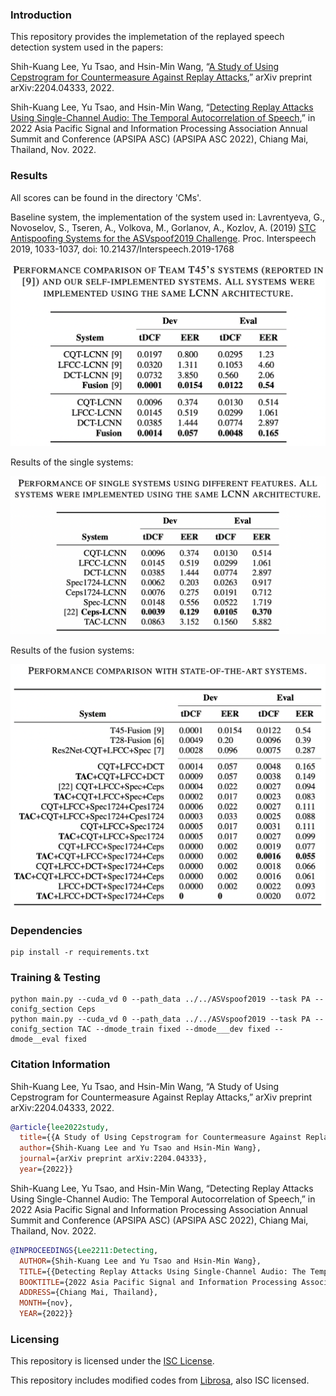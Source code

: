 ### Introduction

This repository provides the implemetation of the replayed speech detection system used in the papers:

Shih-Kuang Lee, Yu Tsao, and Hsin-Min Wang, “[A Study of Using Cepstrogram for Countermeasure Against Replay Attacks](https://arxiv.org/abs/2204.04333),” arXiv preprint arXiv:2204.04333, 2022.

Shih-Kuang Lee, Yu Tsao, and Hsin-Min Wang, “[Detecting Replay Attacks Using Single-Channel Audio: The Temporal Autocorrelation of Speech](https://homepage.iis.sinica.edu.tw/papers/whm/25385-F.pdf),” in 2022 Asia Pacific Signal and Information Processing Association Annual Summit and Conference (APSIPA ASC) (APSIPA ASC 2022), Chiang Mai, Thailand, Nov. 2022.

### Results

All scores can be found in the directory 'CMs'.

Baseline system, the implementation of the system used in:
Lavrentyeva, G., Novoselov, S., Tseren, A., Volkova, M., Gorlanov, A., Kozlov, A. (2019) [STC Antispoofing Systems for the ASVspoof2019 Challenge](https://www.isca-speech.org/archive/interspeech_2019/lavrentyeva19_interspeech.html). Proc. Interspeech 2019, 1033-1037, doi: 10.21437/Interspeech.2019-1768

![](./CMs/Results-Baseline.png "Baseline system")

Results of the single systems:

![](./CMs/Results-Single.png "Single systems")

Results of the fusion systems:

![](./CMs/Results-Fusion.png "Fusion systems")

### Dependencies
```
pip install -r requirements.txt
```

### Training & Testing
```
python main.py --cuda_vd 0 --path_data ../../ASVspoof2019 --task PA --conifg_section Ceps
python main.py --cuda_vd 0 --path_data ../../ASVspoof2019 --task PA --conifg_section TAC --dmode_train fixed --dmode___dev fixed --dmode__eval fixed
```

### Citation Information

Shih-Kuang Lee, Yu Tsao, and Hsin-Min Wang, “A Study of Using Cepstrogram for Countermeasure Against Replay Attacks,” arXiv preprint arXiv:2204.04333, 2022.
```bibtex
@article{lee2022study,
  title={{A Study of Using Cepstrogram for Countermeasure Against Replay Attacks}},
  author={Shih-Kuang Lee and Yu Tsao and Hsin-Min Wang},
  journal={arXiv preprint arXiv:2204.04333},
  year={2022}}
```

Shih-Kuang Lee, Yu Tsao, and Hsin-Min Wang, “Detecting Replay Attacks Using Single-Channel Audio: The Temporal Autocorrelation of Speech,” in 2022 Asia Pacific Signal and Information Processing Association Annual Summit and Conference (APSIPA ASC) (APSIPA ASC 2022), Chiang Mai, Thailand, Nov. 2022.
```bibtex
@INPROCEEDINGS{Lee2211:Detecting,
  AUTHOR={Shih-Kuang Lee and Yu Tsao and Hsin-Min Wang},
  TITLE={{Detecting Replay Attacks Using Single-Channel Audio: The Temporal Autocorrelation of Speech}},
  BOOKTITLE={2022 Asia Pacific Signal and Information Processing Association Annual Summit and Conference (APSIPA ASC) (APSIPA ASC 2022)},
  ADDRESS={Chiang Mai, Thailand},
  MONTH={nov},
  YEAR={2022}}
```

### Licensing

This repository is licensed under the [ISC License](https://github.com/shihkuanglee/RD-LCNN/blob/main/LICENSE.md).

This repository includes modified codes from [Librosa](https://github.com/librosa/librosa), also ISC licensed.
